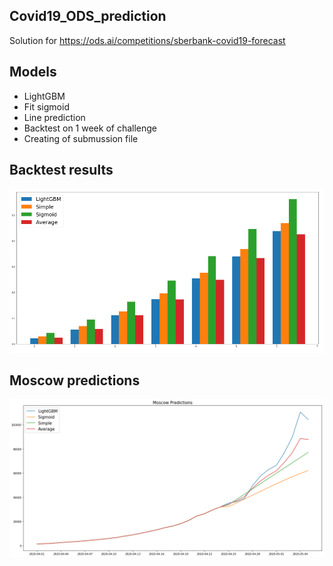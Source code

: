 ## Covid19_ODS_prediction
Solution for https://ods.ai/competitions/sberbank-covid19-forecast
## Models
- LightGBM
- Fit sigmoid
- Line prediction
- Backtest on 1 week of challenge
- Creating of submussion file
## Backtest results
![Графики](https://github.com/ArefievMC/Covid19_ODS_prediction/blob/master/BackTest.PNG)
## Moscow predictions
![Графики](https://github.com/ArefievMC/Covid19_ODS_prediction/blob/master/Moscow_Predictions.png)
